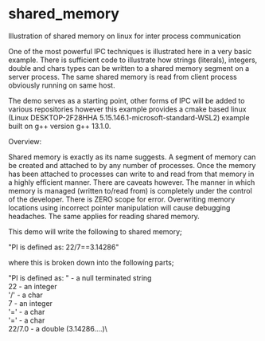 # shared_memory
Illustration of shared memory on linux for inter process communication

One of the most powerful IPC techniques is illustrated here in a very basic example. There is
sufficient code to illustrate how strings (literals), integers, double and chars types can be written
to a shared memory segment on a server process. The same shared memory is read from client process
obviously running on same host. 

The demo serves as a starting point, other forms of IPC will be added to various repositories
however this example provides a cmake based linux (Linux DESKTOP-2F28HHA 5.15.146.1-microsoft-standard-WSL2)
example built on g++ version g++ 13.1.0.


Overview:

Shared memory is exactly as its name suggests. A segment of memory can be created and attached to by 
any number of processes. Once the memory has been attached to processes can write to and read from
that memory in a highly efficient manner. There are caveats however. The manner in which memory is
managed (written to/read from) is completely under the control of the developer. There is ZERO scope 
for error. Overwriting memory locations using incorrect pointer manipulation will cause debugging
headaches. The same applies for reading shared memory. 

This demo will write the following to shared memory;

"PI is defined as: 22/7==3.14286" 

where this is broken down into the following parts; 

"PI is defined as: "  - a null terminated string\
22                    - an integer\
'/'                   - a char\
7                     - an integer\
'='                   - a char\
'='                   - a char\
22/7.0                - a double (3.14286....)\




